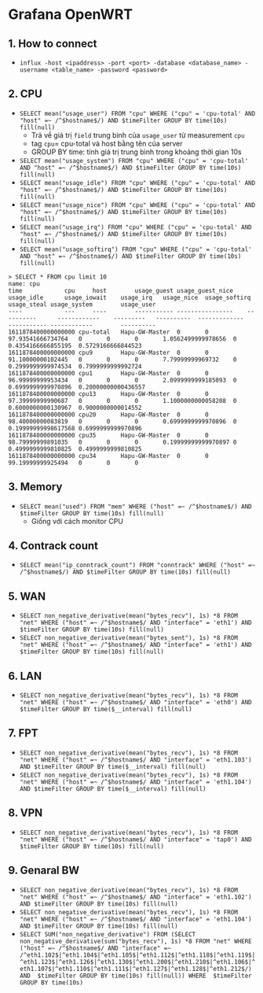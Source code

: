 # Grafana OpenWRT 
## 1. How to connect
- `influx -host <ipaddress> -port <port> -database <database_name> -username <table_name> -password <password>`

## 2. CPU
- `SELECT mean("usage_user") FROM "cpu" WHERE ("cpu" = 'cpu-total' AND "host" =~ /^$hostname$/) AND $timeFilter GROUP BY time(10s) fill(null)`
  + Trả về giá trị `field` trung bình của `usage_user` từ measurement `cpu`
  + tag `cpu`= cpu-total và host bằng tên của server 
  + GROUP BY time: tính giá trị trung bình trong khoảng thời gian 10s
- `SELECT mean("usage_system") FROM "cpu" WHERE ("cpu" = 'cpu-total' AND "host" =~ /^$hostname$/) AND $timeFilter GROUP BY time(10s) fill(null)`
- `SELECT mean("usage_idle") FROM "cpu" WHERE ("cpu" = 'cpu-total' AND "host" =~ /^$hostname$/) AND $timeFilter GROUP BY time(10s) fill(null)`
- `SELECT mean("usage_nice") FROM "cpu" WHERE ("cpu" = 'cpu-total' AND "host" =~ /^$hostname$/) AND $timeFilter GROUP BY time(10s) fill(null)`
- `SELECT mean("usage_irq") FROM "cpu" WHERE ("cpu" = 'cpu-total' AND "host" =~ /^$hostname$/) AND $timeFilter GROUP BY time(10s) fill(null)`
- `SELECT mean("usage_softirq") FROM "cpu" WHERE ("cpu" = 'cpu-total' AND "host" =~ /^$hostname$/) AND $timeFilter GROUP BY time(10s) fill(null)`

```
> SELECT * FROM cpu limit 10
name: cpu
time			cpu		host		usage_guest	usage_guest_nice	usage_idle		usage_iowait	usage_irq	usage_nice	usage_softirq		usage_steal	usage_system		usage_user
----			---		----		-----------	----------------	----------		------------	---------	----------	-------------		-----------	------------		----------
1611878400000000000	cpu-total	Hapu-GW-Master	0		0			97.93541666734764	0		0		0		1.0562499999978656	0		0.4354166666855195	0.5729166666844523
1611878400000000000	cpu9		Hapu-GW-Master	0		0			91.10000000102445	0		0		0		7.79999999969732	0		0.2999999999974534	0.7999999999992724
1611878400000000000	cpu1		Hapu-GW-Master	0		0			96.99999999953434	0		0		0		2.0999999999185093	0		0.6999999999970896	0.20000000000436557
1611878400000000000	cpu13		Hapu-GW-Master	0		0			97.39999999990687	0		0		0		1.1000000000058208	0		0.6000000000130967	0.9000000000014552
1611878400000000000	cpu20		Hapu-GW-Master	0		0			98.40000000083819	0		0		0		0.6999999999970896	0		0.19999999998617568	0.6999999999970896
1611878400000000000	cpu35		Hapu-GW-Master	0		0			98.79999999891035	0		0		0		0.19999999999970897	0		0.4999999999810825	0.4999999999810825
1611878400000000000	cpu34		Hapu-GW-Master	0		0			99.19999999925494	0		0		0	
```



## 3. Memory 
- `SELECT mean("used") FROM "mem" WHERE ("host" =~ /^$hostname$/) AND $timeFilter GROUP BY time(10s) fill(null)`
  + Giống với cách monitor CPU

## 4. Contrack count 
- `SELECT mean("ip_conntrack_count") FROM "conntrack" WHERE ("host" =~ /^$hostname$/) AND $timeFilter GROUP BY time(10s) fill(null)`

## 5. WAN 
- `SELECT non_negative_derivative(mean("bytes_recv"), 1s) *8 FROM "net" WHERE ("host" =~ /^$hostname$/ AND "interface" = 'eth1') AND $timeFilter GROUP BY time(10s) fill(null)`
- `SELECT non_negative_derivative(mean("bytes_sent"), 1s) *8 FROM "net" WHERE ("host" =~ /^$hostname$/ AND "interface" = 'eth1') AND $timeFilter GROUP BY time(10s) fill(null)`

## 6. LAN
- `SELECT non_negative_derivative(mean("bytes_recv"), 1s) *8 FROM "net" WHERE ("host" =~ /^$hostname$/ AND "interface" = 'eth0') AND $timeFilter GROUP BY time($__interval) fill(null)`

## 7. FPT
- `SELECT non_negative_derivative(mean("bytes_recv"), 1s) *8 FROM "net" WHERE ("host" =~ /^$hostname$/ AND "interface" = 'eth1.103') AND $timeFilter GROUP BY time($__interval) fill(null)`
- `SELECT non_negative_derivative(mean("bytes_recv"), 1s) *8 FROM "net" WHERE ("host" =~ /^$hostname$/ AND "interface" = 'eth1.104') AND $timeFilter GROUP BY time($__interval) fill(null)`

## 8. VPN
- `SELECT non_negative_derivative(mean("bytes_recv"), 1s) *8 FROM "net" WHERE ("host" =~ /^$hostname$/ AND "interface" = 'tap0') AND $timeFilter GROUP BY time(10s) fill(null)`

## 9. Genaral BW
- `SELECT non_negative_derivative(mean("bytes_recv"), 1s) *8 FROM "net" WHERE ("host" =~ /^$hostname$/ AND "interface" = 'eth1.102') AND $timeFilter GROUP BY time(10s) fill(null)`
- `SELECT non_negative_derivative(mean("bytes_recv"), 1s) *8 FROM "net" WHERE ("host" =~ /^$hostname$/ AND "interface" = 'eth1.104') AND $timeFilter GROUP BY time(10s) fill(null)`
- `SELECT SUM("non_negative_derivative") FROM (SELECT non_negative_derivative(sum("bytes_recv"), 1s) *8 FROM "net" WHERE ("host" =~ /^$hostname$/ AND "interface" =~ /^eth1.102$|^eth1.104$|^eth1.105$|^eth1.112$|^eth1.118$|^eth1.119$|^eth1.123$|^eth1.126$|^eth1.130$|^eth1.200$|^eth1.210$|^eth1.106$|^eth1.107$|^eth1.110$|^eth1.111$|^eth1.127$|^eth1.128$|^eth1.212$/)  AND  $timeFilter GROUP BY time(10s) fill(null)) WHERE  $timeFilter GROUP BY time(10s)`
